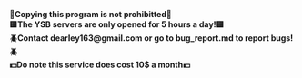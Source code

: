 <!DOCTYPE>
<html>
<b>📝Copying this program is not prohibitted📝<b/>
<br>
<b>🟨The YSB servers are only opened for 5 hours a day!🟨<b/>
<br>
<b>🪲Contact dearley163@gmail.com or go to bug_report.md to report bugs!🪲<b/>
<br>
<b>💵Do note this service does cost 10$ a month💵<b/>
